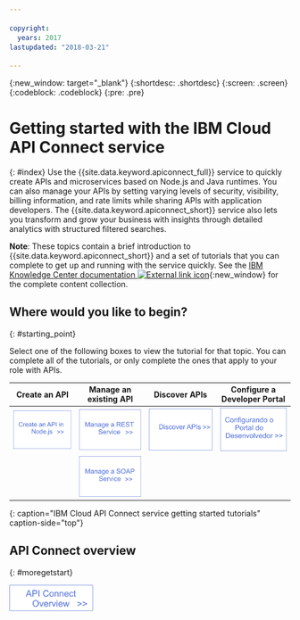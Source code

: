 ```yaml
---

copyright:
  years: 2017
lastupdated: "2018-03-21"

---
```



{:new_window: target="_blank"}
{:shortdesc: .shortdesc}
{:screen: .screen}
{:codeblock: .codeblock}
{:pre: .pre}

# Getting started with the IBM Cloud API Connect service
{: #index}
Use the {{site.data.keyword.apiconnect_full}} service to
quickly create APIs and microservices based on Node.js and Java runtimes. You can also manage your APIs by setting varying levels of security, visibility, billing information, and rate limits while sharing APIs with application developers. The {{site.data.keyword.apiconnect_short}} service also lets you transform and grow your business with insights through detailed analytics with structured filtered searches.

**Note**: These topics contain a brief introduction to {{site.data.keyword.apiconnect_short}} and a set of tutorials that you can complete to get up and running with the service quickly. See the [IBM Knowledge Center documentation ![External link icon](../../icons/launch-glyph.svg "External link icon")](https://www.ibm.com/support/knowledgecenter/SSFS6T/mapfiles/getting_started_bluemix.html){:new_window} for the complete content collection.

## Where would you like to begin?
{: #starting_point}

Select one of the following boxes to view the tutorial for that topic.  You can complete all of the tutorials, or only complete the ones that apply to your role with APIs.

| Create an API | Manage an existing API | Discover APIs | Configure a Developer Portal | 
|---------------|------------------------|---------------|-----------------|
| <a href="tutorials/tut_create_api_node.html"> <img src="/images/art_create_api_node.png" width="200" alt="Creating am API with Node.js" /></a> | <a href="tutorials/tut_rest_landing.html"> <img src="/images/art_manage_rest_service.png" width="200" alt="Manage a REST service" /></a> | <a href="tutorials/tut_discover_apis.html"> <img src="/images/art_discover_apis.png" width="200" alt="Discovering APIs" /></a> | <a href="tutorials/tut_config_dev_portal.html"> <img src="/images/art_configure_dev_portal.png" width="200" alt="Configuring your Developer Portal" /></a> | 
| | <a href="tutorials/tut_manage_soap_api.html"> <img src="/images/art_manage_soap_service.png" width="200" alt="Manage a SOAP service" /></a> | | |
{: caption="IBM Cloud API Connect service getting started tutorials" caption-side="top"}

## API Connect overview
{: #moregetstart}

<a href="apic_overview.html"> <img src="/images/art_apic_overview.png" width="150" alt="Link to overview materials for API Connect."></a>




